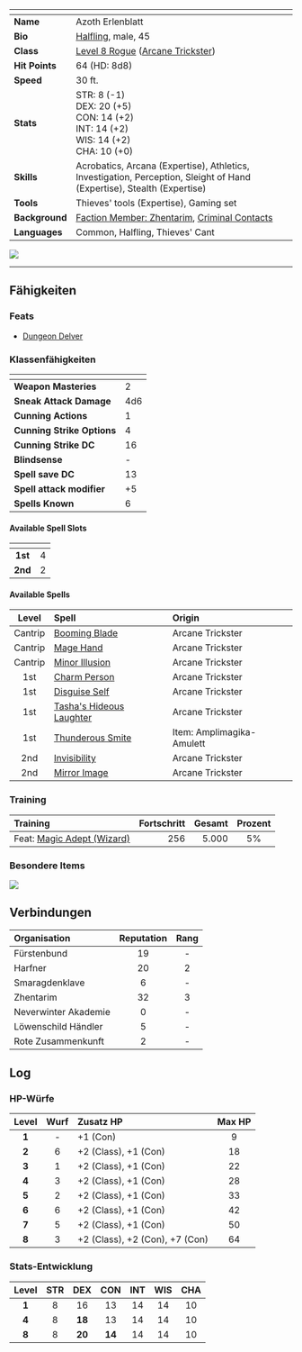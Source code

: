 

| <!-- -->       | <!-- -->                                                                                                               |
| :------------- | :--------------------------------------------------------------------------------------------------------------------- |
| **Name**       | Azoth Erlenblatt                                                                                                       |
| **Bio**        | [Halfling](https://lolindhir.github.io/PnP/rules/races/halfling), male, 45                                                                                   |
| **Class**      | [Level 8 Rogue](https://lolindhir.github.io/PnP/rules/classes/rogue) ([Arcane Trickster](https://lolindhir.github.io/PnP/rules/classes/rogue/arcane_trickster))                                              |
| **Hit Points** | 64 (HD: 8d8)                                                                                                           |
| **Speed**      | 30 ft.                                                                                                                 |
| **Stats**      | STR: 8 (-1)<br>DEX: 20 (+5)<br>CON: 14 (+2)<br>INT: 14 (+2)<br>WIS: 14 (+2)<br>CHA: 10 (+0)                            |
| **Skills**     | Acrobatics, Arcana (Expertise), Athletics, Investigation, Perception, Sleight of Hand (Expertise), Stealth (Expertise) |
| **Tools**      | Thieves' tools (Expertise), Gaming set                                                                                 |
| **Background** | [Faction Member: Zhentarim](https://lolindhir.github.io/PnP/rules/creation/character_creation/backgrounds/backgrounds_connections), [Criminal Contacts](https://lolindhir.github.io/PnP/rules/creation/character_creation/backgrounds/backgrounds_connections)         |
| **Languages**  | Common, Halfling, Thieves' Cant                                                                                        |

<img src="assets/campaigns/Starter/PCs/Azoth.png" class="image">

___


## Fähigkeiten

### Feats
- [Dungeon Delver](https://lolindhir.github.io/PnP/feats/Dungeon%2520Delver)

### Klassenfähigkeiten

| <!-- -->                   | <!-- --> |
| :------------------------- | :------- |
| **Weapon Masteries**       | 2        |
| **Sneak Attack Damage**    | 4d6      |
| **Cunning Actions**        | 1        |
| **Cunning Strike Options** | 4        |
| **Cunning Strike DC**      | 16       |
| **Blindsense**             | -        |
| **Spell save DC**          | 13       |
| **Spell attack modifier**  | +5       |
| **Spells Known**           | 6        |

#### Available Spell Slots

| <!-- --> | <!-- --> |
| :------: | :------: |
| **1st**  |    4     |
| **2nd**  |    2     |

#### Available Spells

|  Level  | Spell                               | Origin                    |
| :-----: | :---------------------------------- | :------------------------ |
| Cantrip | [Booming Blade](https://lolindhir.github.io/PnP/spells/Booming%2520Blade)            | Arcane Trickster          |
| Cantrip | [Mage Hand](https://lolindhir.github.io/PnP/spells/Mage%2520Hand)                | Arcane Trickster          |
| Cantrip | [Minor Illusion](https://lolindhir.github.io/PnP/spells/Minor%2520Illusion)           | Arcane Trickster          |
|   1st   | [Charm Person](https://lolindhir.github.io/PnP/spells/Charm%2520Person)             | Arcane Trickster          |
|   1st   | [Disguise Self](https://lolindhir.github.io/PnP/spells/Disguise%2520Self)            | Arcane Trickster          |
|   1st   | [Tasha's Hideous Laughter](https://lolindhir.github.io/PnP/spells/Tasha%27s%2520Hideous%2520Laughter) | Arcane Trickster          |
|   1st   | [Thunderous Smite](https://lolindhir.github.io/PnP/spells/Thunderous%2520Smite)         | Item: Amplimagika-Amulett |
|   2nd   | [Invisibility](https://lolindhir.github.io/PnP/spells/Invisibility)             | Arcane Trickster          |
|   2nd   | [Mirror Image](https://lolindhir.github.io/PnP/spells/Mirror%2520Image)             | Arcane Trickster          |


### Training
| Training                                        | Fortschritt | Gesamt | Prozent |
| :---------------------------------------------- | ----------: | -----: | :-----: |
| Feat: [Magic Adept (Wizard)](https://lolindhir.github.io/PnP/feats/Magic%2520Adept) |         256 |  5.000 |   5%    |

### Besondere Items
<img src="assets/campaigns/Starter/PCs/AzothAmulett.png" class="image">



## Verbindungen

| Organisation         | Reputation | Rang |
| :------------------- | :--------: | :--: |
| Fürstenbund          |     19     |  -   |
| Harfner              |     20     |  2   |
| Smaragdenklave       |     6      |  -   |
| Zhentarim            |     32     |  3   |
| Neverwinter Akademie |     0      |  -   |
| Löwenschild Händler  |     5      |  -   |
| Rote Zusammenkunft   |     2      |  -   |



## Log

### HP-Würfe
| Level | Wurf | Zusatz HP                      | Max HP |
| :---: | :--: | :----------------------------- | :----: |
| **1** |  -   | +1 (Con)                       |   9    |
| **2** |  6   | +2 (Class), +1 (Con)           |   18   |
| **3** |  1   | +2 (Class), +1 (Con)           |   22   |
| **4** |  3   | +2 (Class), +1 (Con)           |   28   |
| **5** |  2   | +2 (Class), +1 (Con)           |   33   |
| **6** |  6   | +2 (Class), +1 (Con)           |   42   |
| **7** |  5   | +2 (Class), +1 (Con)           |   50   |
| **8** |  3   | +2 (Class), +2 (Con), +7 (Con) |   64   |

### Stats-Entwicklung
| Level | STR |  DEX   |  CON   | INT | WIS | CHA |
| :---: | :-: | :----: | :----: | :-: | :-: | :-: |
| **1** |  8  |   16   |   13   | 14  | 14  | 10  |
| **4** |  8  | **18** |   13   | 14  | 14  | 10  |
| **8** |  8  | **20** | **14** | 14  | 14  | 10  |
